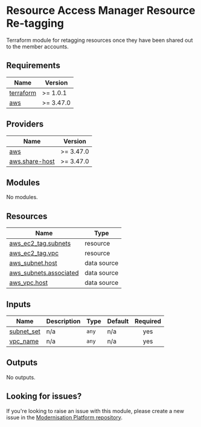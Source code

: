 # Resource Access Manager Resource Re-tagging

Terraform module for retagging resources once they have been shared out to the member accounts.

<!--- BEGIN_TF_DOCS --->
## Requirements

| Name | Version |
|------|---------|
| <a name="requirement_terraform"></a> [terraform](#requirement\_terraform) | >= 1.0.1 |
| <a name="requirement_aws"></a> [aws](#requirement\_aws) | >= 3.47.0 |

## Providers

| Name | Version |
|------|---------|
| <a name="provider_aws"></a> [aws](#provider\_aws) | >= 3.47.0 |
| <a name="provider_aws.share-host"></a> [aws.share-host](#provider\_aws.share-host) | >= 3.47.0 |

## Modules

No modules.

## Resources

| Name | Type |
|------|------|
| [aws_ec2_tag.subnets](https://registry.terraform.io/providers/hashicorp/aws/latest/docs/resources/ec2_tag) | resource |
| [aws_ec2_tag.vpc](https://registry.terraform.io/providers/hashicorp/aws/latest/docs/resources/ec2_tag) | resource |
| [aws_subnet.host](https://registry.terraform.io/providers/hashicorp/aws/latest/docs/data-sources/subnet) | data source |
| [aws_subnets.associated](https://registry.terraform.io/providers/hashicorp/aws/latest/docs/data-sources/subnets) | data source |
| [aws_vpc.host](https://registry.terraform.io/providers/hashicorp/aws/latest/docs/data-sources/vpc) | data source |

## Inputs

| Name | Description | Type | Default | Required |
|------|-------------|------|---------|:--------:|
| <a name="input_subnet_set"></a> [subnet\_set](#input\_subnet\_set) | n/a | `any` | n/a | yes |
| <a name="input_vpc_name"></a> [vpc\_name](#input\_vpc\_name) | n/a | `any` | n/a | yes |

## Outputs

No outputs.

<!--- END_TF_DOCS --->

## Looking for issues?
If you're looking to raise an issue with this module, please create a new issue in the [Modernisation Platform repository](https://github.com/ministryofjustice/modernisation-platform/issues).
